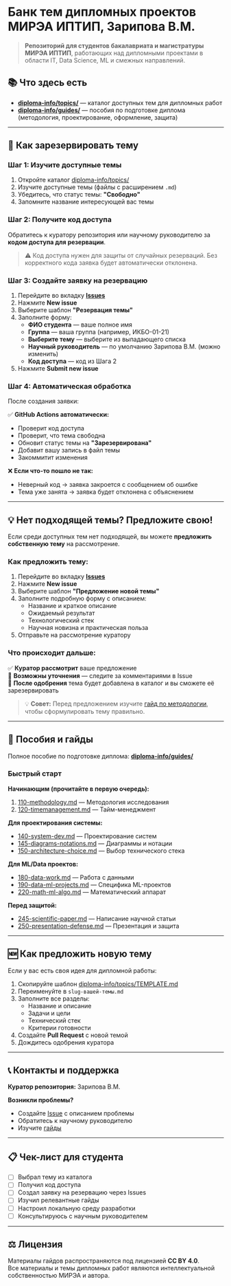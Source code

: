 # Банк тем дипломных проектов МИРЭА ИПТИП, Зарипова В.М.

> **Репозиторий для студентов бакалавриата и магистратуры МИРЭА ИПТИП**, работающих над дипломными проектами в области IT, Data Science, ML и смежных направлений.

## 📚 Что здесь есть

- **[diploma-info/topics/](diploma-info/topics/)** — каталог доступных тем для дипломных работ
- **[diploma-info/guides/](diploma-info/guides/)** — пособия по подготовке диплома (методология, проектирование, оформление, защита)

---

## 🎯 Как зарезервировать тему

### Шаг 1: Изучите доступные темы

1. Откройте каталог [diploma-info/topics/](diploma-info/topics/)
2. Изучите доступные темы (файлы с расширением `.md`)
3. Убедитесь, что статус темы: **"Свободно"**
4. Запомните название интересующей вас темы

### Шаг 2: Получите код доступа

Обратитесь к куратору репозитория или научному руководителю за **кодом доступа для резервации**.

> ⚠️ Код доступа нужен для защиты от случайных резерваций. Без корректного кода заявка будет автоматически отклонена.

### Шаг 3: Создайте заявку на резервацию

1. Перейдите во вкладку [**Issues**](../../issues)
2. Нажмите **New issue**
3. Выберите шаблон **"Резервация темы"**
4. Заполните форму:
   - **ФИО студента** — ваше полное имя
   - **Группа** — ваша группа (например, ИКБО-01-21)
   - **Выберите тему** — выберите из выпадающего списка
   - **Научный руководитель** — по умолчанию Зарипова В.М. (можно изменить)
   - **Код доступа** — код из Шага 2
5. Нажмите **Submit new issue**

### Шаг 4: Автоматическая обработка

После создания заявки:

✅ **GitHub Actions автоматически:**
- Проверит код доступа
- Проверит, что тема свободна
- Обновит статус темы на **"Зарезервирована"**
- Добавит вашу запись в файл темы
- Закоммитит изменения

❌ **Если что-то пошло не так:**
- Неверный код → заявка закроется с сообщением об ошибке
- Тема уже занята → заявка будет отклонена с объяснением

---

## 💡 Нет подходящей темы? Предложите свою!

Если среди доступных тем нет подходящей, вы можете **предложить собственную тему** на рассмотрение.

### Как предложить тему:

1. Перейдите во вкладку [**Issues**](../../issues)
2. Нажмите **New issue**
3. Выберите шаблон **"Предложение новой темы"**
4. Заполните подробную форму с описанием:
   - Название и краткое описание
   - Ожидаемый результат
   - Технологический стек
   - Научная новизна и практическая польза
5. Отправьте на рассмотрение куратору

### Что происходит дальше:

✅ **Куратор рассмотрит** ваше предложение  
💬 **Возможны уточнения** — следите за комментариями в Issue  
📝 **После одобрения** тема будет добавлена в каталог и вы сможете её зарезервировать

> 💡 **Совет:** Перед предложением изучите [гайд по методологии](diploma-info/guides/110-methodology.md), чтобы сформулировать тему правильно.

---

## 📖 Пособия и гайды

Полное пособие по подготовке диплома: **[diploma-info/guides/](diploma-info/guides/)**

### Быстрый старт

**Начинающим (прочитайте в первую очередь):**
1. [110-methodology.md](diploma-info/guides/110-methodology.md) — Методология исследования
2. [120-timemanagement.md](diploma-info/guides/120-timemanagement.md) — Тайм-менеджмент

**Для проектирования системы:**
- [140-system-dev.md](diploma-info/guides/140-system-dev.md) — Проектирование систем
- [145-diagrams-notations.md](diploma-info/guides/145-diagrams-notations.md) — Диаграммы и нотации
- [150-architecture-choice.md](diploma-info/guides/150-architecture-choice.md) — Выбор технического стека

**Для ML/Data проектов:**
- [180-data-work.md](diploma-info/guides/180-data-work.md) — Работа с данными
- [190-data-ml-projects.md](diploma-info/guides/190-data-ml-projects.md) — Специфика ML-проектов
- [220-math-ml-algo.md](diploma-info/guides/220-math-ml-algo.md) — Математический аппарат

**Перед защитой:**
- [245-scientific-paper.md](diploma-info/guides/245-scientific-paper.md) — Написание научной статьи
- [250-presentation-defense.md](diploma-info/guides/250-presentation-defense.md) — Презентация и защита

---

## 🆕 Как предложить новую тему

Если у вас есть своя идея для дипломной работы:

1. Скопируйте шаблон [diploma-info/topics/TEMPLATE.md](diploma-info/topics/TEMPLATE.md)
2. Переименуйте в `slug-вашей-темы.md`
3. Заполните все разделы:
   - Название и описание
   - Задачи и цели
   - Технический стек
   - Критерии готовности
4. Создайте **Pull Request** с новой темой
5. Дождитесь одобрения куратора

---

## 📞 Контакты и поддержка

**Куратор репозитория:** Зарипова В.М.

**Возникли проблемы?**
- Создайте [Issue](../../issues) с описанием проблемы
- Обратитесь к научному руководителю
- Изучите [гайды](diploma-info/guides/)

---

## 📋 Чек-лист для студента

- [ ] Выбрал тему из каталога
- [ ] Получил код доступа
- [ ] Создал заявку на резервацию через Issues
- [ ] Изучил релевантные гайды
- [ ] Настроил локальную среду разработки
- [ ] Консультируюсь с научным руководителем

---

## ⚖️ Лицензия

Материалы гайдов распространяются под лицензией **CC BY 4.0**.  
Все материалы и темы дипломных работ являются интеллектуальной собственностью МИРЭА и автора.
